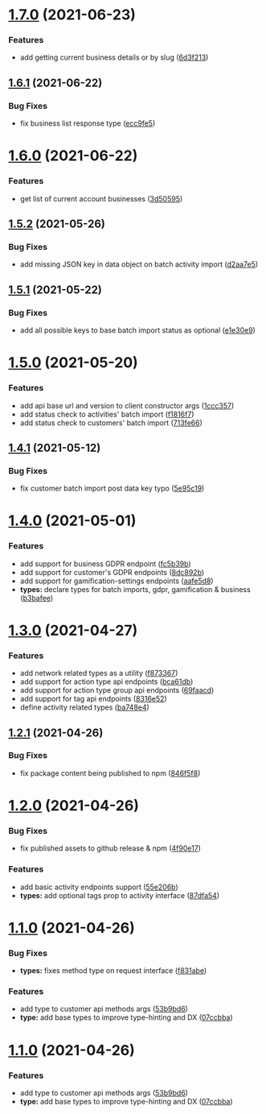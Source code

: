 # [1.7.0](https://github.com/formaloo/js-api-client/compare/v1.6.1...v1.7.0) (2021-06-23)


### Features

* add getting current business details or by slug ([6d3f213](https://github.com/formaloo/js-api-client/commit/6d3f21361b5a54241ff8a9be5c35db9f00892183))

## [1.6.1](https://github.com/formaloo/js-api-client/compare/v1.6.0...v1.6.1) (2021-06-22)


### Bug Fixes

* fix business list response type ([ecc9fe5](https://github.com/formaloo/js-api-client/commit/ecc9fe57e28d7cf0c9cb4ac50bd04773986cbfd3))

# [1.6.0](https://github.com/formaloo/js-api-client/compare/v1.5.2...v1.6.0) (2021-06-22)


### Features

* get list of current account businesses ([3d50595](https://github.com/formaloo/js-api-client/commit/3d50595cf58faf2274ccefd6ef34739552c63c2b))

## [1.5.2](https://github.com/formaloo/js-api-client/compare/v1.5.1...v1.5.2) (2021-05-26)


### Bug Fixes

* add missing JSON key in data object on batch activity import ([d2aa7e5](https://github.com/formaloo/js-api-client/commit/d2aa7e5c0eac2100c5d487571a8a689355a88d58))

## [1.5.1](https://github.com/formaloo/js-api-client/compare/v1.5.0...v1.5.1) (2021-05-22)


### Bug Fixes

* add all possible keys to base batch import status as optional ([e1e30e9](https://github.com/formaloo/js-api-client/commit/e1e30e9a0c893e2112ca076ec1f06ecbed71f12a))

# [1.5.0](https://github.com/formaloo/js-api-client/compare/v1.4.1...v1.5.0) (2021-05-20)


### Features

* add api base url and version to client constructor args ([1ccc357](https://github.com/formaloo/js-api-client/commit/1ccc3575d9e77ee71f2d599115c7af57f6929429))
* add status check to activities' batch import ([f1816f7](https://github.com/formaloo/js-api-client/commit/f1816f760623b212d60b51625b807d593741dddc))
* add status check to customers' batch import ([713fe66](https://github.com/formaloo/js-api-client/commit/713fe660ee5d4770bafd5e554f32af1f64fd9eda))

## [1.4.1](https://github.com/formaloo/js-api-client/compare/v1.4.0...v1.4.1) (2021-05-12)


### Bug Fixes

* fix customer batch import post data key typo ([5e95c19](https://github.com/formaloo/js-api-client/commit/5e95c193630f09d7ad2935e574b4a8eb5fb3da69))

# [1.4.0](https://github.com/formaloo/js-api-client/compare/v1.3.0...v1.4.0) (2021-05-01)


### Features

* add support for business GDPR endpoint ([fc5b39b](https://github.com/formaloo/js-api-client/commit/fc5b39bb2f150900fbbcab4a9091381582a160cf))
* add support for customer's GDPR endpoints ([8dc892b](https://github.com/formaloo/js-api-client/commit/8dc892b01628e31dcda1e50365a9cc585b7519a1))
* add support for gamification-settings endpoints ([aafe5d8](https://github.com/formaloo/js-api-client/commit/aafe5d84419395a3c91da809d6d7d5019a870d29))
* **types:** declare types for batch imports, gdpr, gamification & business ([b3bafee](https://github.com/formaloo/js-api-client/commit/b3bafee03d74c786e862ed887fe247c1d1a84097))

# [1.3.0](https://github.com/formaloo/js-api-client/compare/v1.2.1...v1.3.0) (2021-04-27)


### Features

* add network related types as a utility ([f873367](https://github.com/formaloo/js-api-client/commit/f873367ab5ecc3e2099f7d34189a40585fa73017))
* add support for action type api endpoints ([bca61db](https://github.com/formaloo/js-api-client/commit/bca61dbd3e1323ba923480986c91cf2a88977ef6))
* add support for action type group api endpoints ([69faacd](https://github.com/formaloo/js-api-client/commit/69faacd3abacc0bb4835b86a21589c90bcc28b39))
* add support for tag api endpoints ([8316e52](https://github.com/formaloo/js-api-client/commit/8316e525cc8f65ce32a4f8619c8ddf35b64928f8))
* define activity related types ([ba748e4](https://github.com/formaloo/js-api-client/commit/ba748e40f3fa9b567000eac6cd1ebbe4eccb8dd8))

## [1.2.1](https://github.com/formaloo/js-api-client/compare/v1.2.0...v1.2.1) (2021-04-26)


### Bug Fixes

* fix package content being published to npm ([846f5f8](https://github.com/formaloo/js-api-client/commit/846f5f86b9c70476402c6b94d8a1f61919804037))

# [1.2.0](https://github.com/formaloo/js-api-client/compare/v1.1.0...v1.2.0) (2021-04-26)


### Bug Fixes

* fix published assets to github release & npm ([4f90e17](https://github.com/formaloo/js-api-client/commit/4f90e1773a21431de4f029042a4ae56235dd77e6))


### Features

* add basic activity endpoints support ([55e206b](https://github.com/formaloo/js-api-client/commit/55e206be15fffa54712ea5ee56aa08a3dcffb3e5))
* **types:**  add optional tags prop to activity interface ([87dfa54](https://github.com/formaloo/js-api-client/commit/87dfa54fa93789264daddab923ee582e1195f1ed))

# [1.1.0](https://github.com/formaloo/js-api-client/compare/v1.0.0...v1.1.0) (2021-04-26)


### Bug Fixes

* **types:** fixes method type on request interface ([f831abe](https://github.com/formaloo/js-api-client/commit/f831abe0ca3c64310ea7309c60ff9886df165dd4))


### Features

* add type to customer api methods args ([53b9bd6](https://github.com/formaloo/js-api-client/commit/53b9bd6441d937abd4d755fe230fb1080099a5cd))
* **type:** add base types to improve type-hinting and DX ([07ccbba](https://github.com/formaloo/js-api-client/commit/07ccbba4e4c47d99819ddd80399fb6d796bcbee2))

# [1.1.0](https://github.com/formaloo/js-api-client/compare/v1.0.0...v1.1.0) (2021-04-26)


### Features

* add type to customer api methods args ([53b9bd6](https://github.com/formaloo/js-api-client/commit/53b9bd6441d937abd4d755fe230fb1080099a5cd))
* **type:** add base types to improve type-hinting and DX ([07ccbba](https://github.com/formaloo/js-api-client/commit/07ccbba4e4c47d99819ddd80399fb6d796bcbee2))
